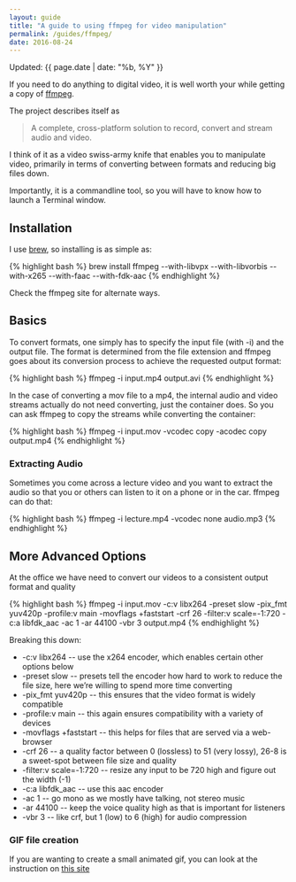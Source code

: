 ```yaml
---
layout: guide
title: "A guide to using ffmpeg for video manipulation"
permalink: /guides/ffmpeg/
date: 2016-08-24
---
```

Updated: {{ page.date | date: "%b, %Y" }}

If you need to do anything to digital video, it is well worth your while
getting a copy of [ffmpeg](https://ffmpeg.org/).

The project describes itself as

> A complete, cross-platform solution to record, convert and stream audio and video.

I think of it as a video swiss-army knife that enables you to manipulate video,
primarily in terms of converting between formats and reducing big files down.

Importantly, it is a commandline tool, so you will have to know how to launch a Terminal
window.

## Installation ##

I use [brew](https://brew.sh), so installing is as simple as:

{% highlight bash %}
brew install ffmpeg --with-libvpx --with-libvorbis --with-x265 --with-faac --with-fdk-aac
{% endhighlight %}

Check the ffmpeg site for alternate ways.

## Basics ##

To convert formats, one simply has to specify the input file (with -i) and the output
file. The format is determined from the file extension and ffmpeg goes about its
conversion process to achieve the requested output format:

{% highlight bash %}
ffmpeg -i input.mp4 output.avi
{% endhighlight %}

In the case of converting a mov file to a mp4, the internal audio and video streams
actually do not need converting, just the container does. So you can ask ffmpeg to 
copy the streams while converting the container:

{% highlight bash %}
ffmpeg -i input.mov -vcodec copy -acodec copy output.mp4
{% endhighlight %}

### Extracting Audio

Sometimes you come across a lecture video and you want to extract the audio so that
you or others can listen to it on a phone or in the car. ffmpeg can do that:

{% highlight bash %}
ffmpeg -i lecture.mp4 -vcodec none audio.mp3
{% endhighlight %}

## More Advanced Options

At the office we have need to convert our videos to a consistent output format and quality

{% highlight bash %}
ffmpeg -i input.mov -c:v libx264 -preset slow -pix_fmt yuv420p -profile:v main -movflags +faststart -crf 26 -filter:v scale=-1:720 -c:a libfdk_aac -ac 1 -ar 44100 -vbr 3 output.mp4
{% endhighlight %}

Breaking this down:

* -c:v libx264 -- use the x264 encoder, which enables certain other options below
* -preset slow -- presets tell the encoder how hard to work to reduce the file size, here we’re willing to spend more time converting
* -pix_fmt yuv420p -- this ensures that the video format is widely compatible
* -profile:v main -- this again ensures compatibility with a variety of devices
* -movflags +faststart -- this helps for files that are served via a web-browser
* -crf 26 -- a quality factor between 0 (lossless) to 51 (very lossy), 26-8 is a sweet-spot between file size and quality
* -filter:v scale=-1:720 -- resize any input to be 720 high and figure out the width (-1)
* -c:a libfdk_aac -- use this aac encoder
* -ac 1 -- go mono as we mostly have talking, not stereo music
* -ar 44100 -- keep the voice quality high as that is important for listeners
* -vbr 3 -- like crf, but 1 (low) to 6 (high) for audio compression

### GIF file creation

If you are wanting to create a small animated gif, you can look at the instruction
on [this site](http://blog.pkh.me/p/21-high-quality-gif-with-ffmpeg.html)
